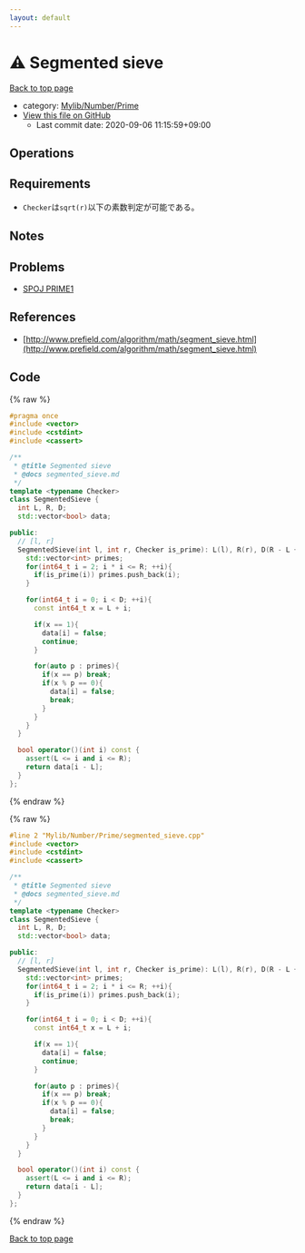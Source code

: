 ```yaml
---
layout: default
---
```


<!-- mathjax config similar to math.stackexchange -->
<script type="text/javascript" async
  src="https://cdnjs.cloudflare.com/ajax/libs/mathjax/2.7.5/MathJax.js?config=TeX-MML-AM_CHTML">
</script>
<script type="text/x-mathjax-config">
  MathJax.Hub.Config({
    TeX: { equationNumbers: { autoNumber: "AMS" }},
    tex2jax: {
      inlineMath: [ ['$','$'] ],
      processEscapes: true
    },
    "HTML-CSS": { matchFontHeight: false },
    displayAlign: "left",
    displayIndent: "2em"
  });
</script>

<script type="text/javascript" src="https://cdnjs.cloudflare.com/ajax/libs/jquery/3.4.1/jquery.min.js"></script>
<script src="https://cdn.jsdelivr.net/npm/jquery-balloon-js@1.1.2/jquery.balloon.min.js" integrity="sha256-ZEYs9VrgAeNuPvs15E39OsyOJaIkXEEt10fzxJ20+2I=" crossorigin="anonymous"></script>
<script type="text/javascript" src="../../../../assets/js/copy-button.js"></script>
<link rel="stylesheet" href="../../../../assets/css/copy-button.css" />


# :warning: Segmented sieve

<a href="../../../../index.html">Back to top page</a>

* category: <a href="../../../../index.html#26f1f261bc4e83492156752f5caf0111">Mylib/Number/Prime</a>
* <a href="{{ site.github.repository_url }}/blob/master/Mylib/Number/Prime/segmented_sieve.cpp">View this file on GitHub</a>
    - Last commit date: 2020-09-06 11:15:59+09:00




## Operations

## Requirements

- `Checker`は`sqrt(r)`以下の素数判定が可能である。

## Notes

## Problems

- [SPOJ PRIME1](https://www.spoj.com/problems/PRIME1/)

## References

- [http://www.prefield.com/algorithm/math/segment_sieve.html](http://www.prefield.com/algorithm/math/segment_sieve.html)


## Code

<a id="unbundled"></a>
{% raw %}
```cpp
#pragma once
#include <vector>
#include <cstdint>
#include <cassert>

/**
 * @title Segmented sieve
 * @docs segmented_sieve.md
 */
template <typename Checker>
class SegmentedSieve {
  int L, R, D;
  std::vector<bool> data;

public:
  // [l, r]
  SegmentedSieve(int l, int r, Checker is_prime): L(l), R(r), D(R - L + 1), data(D, true){
    std::vector<int> primes;
    for(int64_t i = 2; i * i <= R; ++i){
      if(is_prime(i)) primes.push_back(i);
    }

    for(int64_t i = 0; i < D; ++i){
      const int64_t x = L + i;

      if(x == 1){
        data[i] = false;
        continue;
      }

      for(auto p : primes){
        if(x == p) break;
        if(x % p == 0){
          data[i] = false;
          break;
        }
      }
    }
  }

  bool operator()(int i) const {
    assert(L <= i and i <= R);
    return data[i - L];
  }
};

```
{% endraw %}

<a id="bundled"></a>
{% raw %}
```cpp
#line 2 "Mylib/Number/Prime/segmented_sieve.cpp"
#include <vector>
#include <cstdint>
#include <cassert>

/**
 * @title Segmented sieve
 * @docs segmented_sieve.md
 */
template <typename Checker>
class SegmentedSieve {
  int L, R, D;
  std::vector<bool> data;

public:
  // [l, r]
  SegmentedSieve(int l, int r, Checker is_prime): L(l), R(r), D(R - L + 1), data(D, true){
    std::vector<int> primes;
    for(int64_t i = 2; i * i <= R; ++i){
      if(is_prime(i)) primes.push_back(i);
    }

    for(int64_t i = 0; i < D; ++i){
      const int64_t x = L + i;

      if(x == 1){
        data[i] = false;
        continue;
      }

      for(auto p : primes){
        if(x == p) break;
        if(x % p == 0){
          data[i] = false;
          break;
        }
      }
    }
  }

  bool operator()(int i) const {
    assert(L <= i and i <= R);
    return data[i - L];
  }
};

```
{% endraw %}

<a href="../../../../index.html">Back to top page</a>

